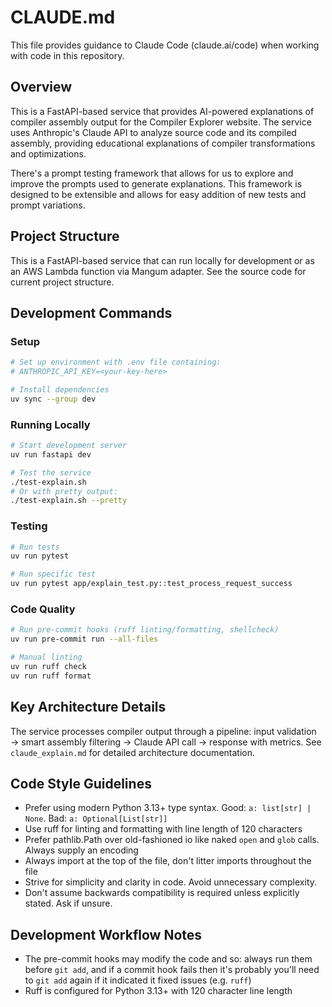 # CLAUDE.md

This file provides guidance to Claude Code (claude.ai/code) when working with code in this repository.

## Overview

This is a FastAPI-based service that provides AI-powered explanations of compiler assembly output for the Compiler
Explorer website. The service uses Anthropic's Claude API to analyze source code and its compiled assembly, providing
educational explanations of compiler transformations and optimizations.

There's a prompt testing framework that allows for us to explore and improve the prompts used to generate explanations.
This framework is designed to be extensible and allows for easy addition of new tests and prompt variations.

## Project Structure

This is a FastAPI-based service that can run locally for development or as an AWS Lambda function via Mangum adapter.
See the source code for current project structure.

## Development Commands

### Setup

```bash
# Set up environment with .env file containing:
# ANTHROPIC_API_KEY=<your-key-here>

# Install dependencies
uv sync --group dev
```

### Running Locally

```bash
# Start development server
uv run fastapi dev

# Test the service
./test-explain.sh
# Or with pretty output:
./test-explain.sh --pretty
```

### Testing

```bash
# Run tests
uv run pytest

# Run specific test
uv run pytest app/explain_test.py::test_process_request_success
```

### Code Quality

```bash
# Run pre-commit hooks (ruff linting/formatting, shellcheck)
uv run pre-commit run --all-files

# Manual linting
uv run ruff check
uv run ruff format
```

## Key Architecture Details

The service processes compiler output through a pipeline: input validation → smart assembly filtering → Claude API
call → response with metrics. See `claude_explain.md` for detailed architecture documentation.

## Code Style Guidelines

- Prefer using modern Python 3.13+ type syntax. Good: `a: list[str] | None`. Bad: `a: Optional[List[str]]`
- Use ruff for linting and formatting with line length of 120 characters
- Prefer pathlib.Path over old-fashioned io like naked `open` and `glob` calls. Always supply an encoding
- Always import at the top of the file, don't litter imports throughout the file
- Strive for simplicity and clarity in code. Avoid unnecessary complexity.
- Don't assume backwards compatibility is required unless explicitly stated. Ask if unsure.

## Development Workflow Notes

- The pre-commit hooks may modify the code and so: always run them before `git add`, and if a commit hook fails then
  it's probably you'll need to `git add` again if it indicated it fixed issues (e.g. `ruff`)
- Ruff is configured for Python 3.13+ with 120 character line length

